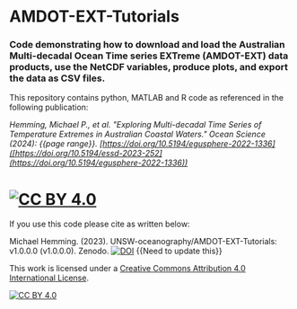# AMDOT-EXT-Tutorials
### Code demonstrating how to download and load the Australian Multi-decadal Ocean Time series EXTreme (AMDOT-EXT) data products, use the NetCDF variables, produce plots, and export the data as CSV files.

This repository contains python, MATLAB and R code as referenced in the following publication: 

_Hemming, Michael P., et al. "Exploring Multi-decadal Time Series of Temperature Extremes in Australian Coastal Waters." Ocean Science (2024): {{page range}}. [https://doi.org/10.5194/egusphere-2022-1336]([https://doi.org/10.5194/essd-2023-252](https://doi.org/10.5194/egusphere-2022-1336))_

[![CC BY 4.0][cc-by-shield]][cc-by]
=======
If you use this code please cite as written below: 

Michael Hemming. (2023). UNSW-oceanography/AMDOT-EXT-Tutorials: v1.0.0.0 (v1.0.0.0). Zenodo. [![DOI](https://zenodo.org/badge/638034418.svg)](https://zenodo.org/badge/latestdoi/638034418)
{{Need to update this}}

This work is licensed under a
[Creative Commons Attribution 4.0 International License][cc-by].

[![CC BY 4.0][cc-by-image]][cc-by]

[cc-by]: http://creativecommons.org/licenses/by/4.0/
[cc-by-image]: https://i.creativecommons.org/l/by/4.0/88x31.png
[cc-by-shield]: https://img.shields.io/badge/License-CC%20BY%204.0-lightgrey.svg


<br><br>
